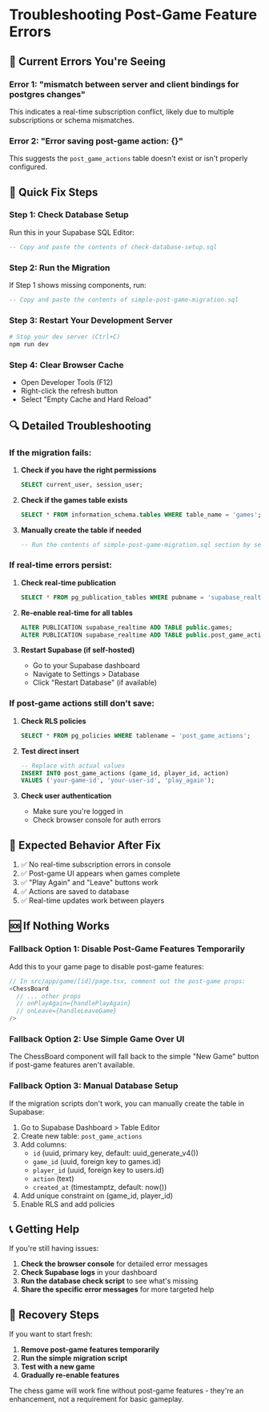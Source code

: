 # Troubleshooting Post-Game Feature Errors

## 🚨 Current Errors You're Seeing

### Error 1: "mismatch between server and client bindings for postgres changes"
This indicates a real-time subscription conflict, likely due to multiple subscriptions or schema mismatches.

### Error 2: "Error saving post-game action: {}"
This suggests the `post_game_actions` table doesn't exist or isn't properly configured.

## 🔧 Quick Fix Steps

### Step 1: Check Database Setup
Run this in your Supabase SQL Editor:
```sql
-- Copy and paste the contents of check-database-setup.sql
```

### Step 2: Run the Migration
If Step 1 shows missing components, run:
```sql
-- Copy and paste the contents of simple-post-game-migration.sql
```

### Step 3: Restart Your Development Server
```bash
# Stop your dev server (Ctrl+C)
npm run dev
```

### Step 4: Clear Browser Cache
- Open Developer Tools (F12)
- Right-click the refresh button
- Select "Empty Cache and Hard Reload"

## 🔍 Detailed Troubleshooting

### If the migration fails:

1. **Check if you have the right permissions**
   ```sql
   SELECT current_user, session_user;
   ```

2. **Check if the games table exists**
   ```sql
   SELECT * FROM information_schema.tables WHERE table_name = 'games';
   ```

3. **Manually create the table if needed**
   ```sql
   -- Run the contents of simple-post-game-migration.sql section by section
   ```

### If real-time errors persist:

1. **Check real-time publication**
   ```sql
   SELECT * FROM pg_publication_tables WHERE pubname = 'supabase_realtime';
   ```

2. **Re-enable real-time for all tables**
   ```sql
   ALTER PUBLICATION supabase_realtime ADD TABLE public.games;
   ALTER PUBLICATION supabase_realtime ADD TABLE public.post_game_actions;
   ```

3. **Restart Supabase (if self-hosted)**
   - Go to your Supabase dashboard
   - Navigate to Settings > Database
   - Click "Restart Database" (if available)

### If post-game actions still don't save:

1. **Check RLS policies**
   ```sql
   SELECT * FROM pg_policies WHERE tablename = 'post_game_actions';
   ```

2. **Test direct insert**
   ```sql
   -- Replace with actual values
   INSERT INTO post_game_actions (game_id, player_id, action) 
   VALUES ('your-game-id', 'your-user-id', 'play_again');
   ```

3. **Check user authentication**
   - Make sure you're logged in
   - Check browser console for auth errors

## 🎯 Expected Behavior After Fix

1. ✅ No real-time subscription errors in console
2. ✅ Post-game UI appears when games complete
3. ✅ "Play Again" and "Leave" buttons work
4. ✅ Actions are saved to database
5. ✅ Real-time updates work between players
   
## 🆘 If Nothing Works

### Fallback Option 1: Disable Post-Game Features Temporarily
Add this to your game page to disable post-game features:
```typescript
// In src/app/game/[id]/page.tsx, comment out the post-game props:
<ChessBoard
  // ... other props
  // onPlayAgain={handlePlayAgain}
  // onLeave={handleLeaveGame}
/>
```

### Fallback Option 2: Use Simple Game Over UI
The ChessBoard component will fall back to the simple "New Game" button if post-game features aren't available.

### Fallback Option 3: Manual Database Setup
If the migration scripts don't work, you can manually create the table in Supabase:

1. Go to Supabase Dashboard > Table Editor
2. Create new table: `post_game_actions`
3. Add columns:
   - `id` (uuid, primary key, default: uuid_generate_v4())
   - `game_id` (uuid, foreign key to games.id)
   - `player_id` (uuid, foreign key to users.id)
   - `action` (text)
   - `created_at` (timestamptz, default: now())
4. Add unique constraint on (game_id, player_id)
5. Enable RLS and add policies

## 📞 Getting Help

If you're still having issues:

1. **Check the browser console** for detailed error messages
2. **Check Supabase logs** in your dashboard
3. **Run the database check script** to see what's missing
4. **Share the specific error messages** for more targeted help

## 🔄 Recovery Steps

If you want to start fresh:

1. **Remove post-game features temporarily**
2. **Run the simple migration script**
3. **Test with a new game**
4. **Gradually re-enable features**

The chess game will work fine without post-game features - they're an enhancement, not a requirement for basic gameplay.
